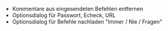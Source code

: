 * Kommentare aus eingesendeten Befehlen entfernen
* Optionsdialog für Passwort, Echeck, URL
* Optionsdialog für Befehle nachladen "Immer / Nie / Fragen"

